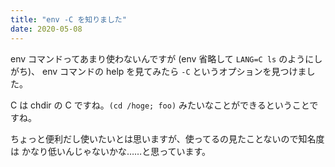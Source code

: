 ```yaml
---
title: "env -C を知りました"
date: 2020-05-08
---
```


env コマンドってあまり使わないんですが (env 省略して `LANG=C ls` のようにしがち)、
env コマンドの help を見てみたら `-C` というオプションを見つけました。

C は chdir の C ですね。`(cd /hoge; foo)` みたいなことができるということですね。

ちょっと便利だし使いたいとは思いますが、使ってるの見たことないので知名度は
かなり低いんじゃないかな……と思っています。

